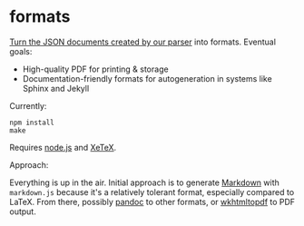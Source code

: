 # formats

[Turn the JSON documents created by our parser](https://github.com/openlawdc/dc-decoded) into
formats. Eventual goals:

* High-quality PDF for printing & storage
* Documentation-friendly formats for autogeneration in systems like Sphinx and Jekyll

Currently:

    npm install
    make

Requires [node.js](http://nodejs.org/) and [XeTeX](http://en.wikipedia.org/wiki/XeTeX).

Approach:

Everything is up in the air. Initial approach is to generate [Markdown](http://daringfireball.net/projects/markdown/)
with `markdown.js` because it's a relatively tolerant format, especially
compared to LaTeX. From there, possibly [pandoc](http://johnmacfarlane.net/pandoc/)
to other formats, or [wkhtmltopdf](http://code.google.com/p/wkhtmltopdf/) to
PDF output.
